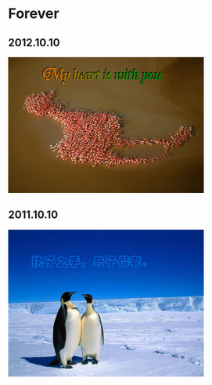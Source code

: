 <!-- Forever -->

Forever
=======

## 2012.10.10

![](images/flamingo.png)

## 2011.10.10
![](images/forever.png)

